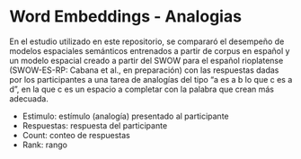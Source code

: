 # Word Embeddings - Analogias 

En el estudio utilizado en este repositorio, se compararó el desempeño de modelos espaciales semánticos entrenados a partir de corpus en español y un modelo espacial creado a partir del SWOW para el español rioplatense (SWOW-ES-RP: Cabana et al., en preparación) con las respuestas dadas por los participantes a una tarea de analogías del tipo “a es a b lo que c es a d”, en la que c es un espacio a completar con la palabra que crean más adecuada.

- Estimulo: estímulo (analogía) presentado al participante
- Respuestas: respuesta del participante
- Count: conteo de respuestas
- Rank: rango
